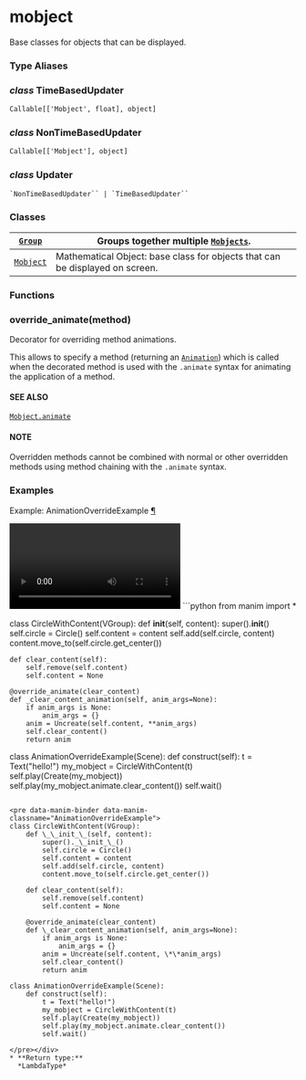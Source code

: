 # mobject

Base classes for objects that can be displayed.

### Type Aliases

### *class* TimeBasedUpdater

```default
Callable[['Mobject', float], object]
```

### *class* NonTimeBasedUpdater

```default
Callable[['Mobject'], object]
```

### *class* Updater

```default
`NonTimeBasedUpdater`` | `TimeBasedUpdater``
```

### Classes

| [`Group`](manim.mobject.mobject.Group.md#manim.mobject.mobject.Group)       | Groups together multiple [`Mobjects`](manim.mobject.mobject.Mobject.md#manim.mobject.mobject.Mobject).   |
|-----------------------------------------------------------------------------|----------------------------------------------------------------------------------------------------------|
| [`Mobject`](manim.mobject.mobject.Mobject.md#manim.mobject.mobject.Mobject) | Mathematical Object: base class for objects that can be displayed on screen.                             |

### Functions

### override_animate(method)

Decorator for overriding method animations.

This allows to specify a method (returning an [`Animation`](manim.animation.animation.Animation.md#manim.animation.animation.Animation))
which is called when the decorated method is used with the `.animate` syntax
for animating the application of a method.

#### SEE ALSO
[`Mobject.animate`](manim.mobject.mobject.Mobject.md#manim.mobject.mobject.Mobject.animate)

#### NOTE
Overridden methods cannot be combined with normal or other overridden
methods using method chaining with the `.animate` syntax.

### Examples

<div id="animationoverrideexample" class="admonition admonition-manim-example">
<p class="admonition-title">Example: AnimationOverrideExample <a class="headerlink" href="#animationoverrideexample">¶</a></p><video
    class="manim-video"
    controls
    loop
    autoplay
    src="./AnimationOverrideExample-1.mp4">
</video>
```python
from manim import *

class CircleWithContent(VGroup):
    def __init__(self, content):
        super().__init__()
        self.circle = Circle()
        self.content = content
        self.add(self.circle, content)
        content.move_to(self.circle.get_center())

    def clear_content(self):
        self.remove(self.content)
        self.content = None

    @override_animate(clear_content)
    def _clear_content_animation(self, anim_args=None):
        if anim_args is None:
            anim_args = {}
        anim = Uncreate(self.content, **anim_args)
        self.clear_content()
        return anim

class AnimationOverrideExample(Scene):
    def construct(self):
        t = Text("hello!")
        my_mobject = CircleWithContent(t)
        self.play(Create(my_mobject))
        self.play(my_mobject.animate.clear_content())
        self.wait()
```

<pre data-manim-binder data-manim-classname="AnimationOverrideExample">
class CircleWithContent(VGroup):
    def \_\_init_\_(self, content):
        super()._\_init_\_()
        self.circle = Circle()
        self.content = content
        self.add(self.circle, content)
        content.move_to(self.circle.get_center())

    def clear_content(self):
        self.remove(self.content)
        self.content = None

    @override_animate(clear_content)
    def \_clear_content_animation(self, anim_args=None):
        if anim_args is None:
            anim_args = {}
        anim = Uncreate(self.content, \*\*anim_args)
        self.clear_content()
        return anim

class AnimationOverrideExample(Scene):
    def construct(self):
        t = Text("hello!")
        my_mobject = CircleWithContent(t)
        self.play(Create(my_mobject))
        self.play(my_mobject.animate.clear_content())
        self.wait()

</pre></div>
* **Return type:**
  *LambdaType*

